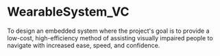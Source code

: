 # WearableSystem_VC
To design an embedded system where the project's goal is to provide a low-cost, high-efficiency method of assisting visually impaired people to navigate with increased ease, speed, and confidence.

